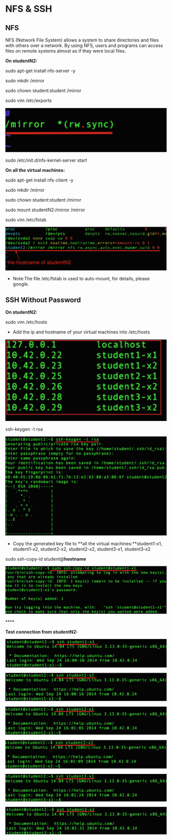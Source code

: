 # NFS & SSH

## NFS

NFS \(Network File System\) allows a system to share directories and files with others over a network. By using NFS, users and programs can access files on remote systems almost as if they were local files.



**On studentN2:**

sudo apt-get install nfs-server -y

sudo mkdir /mirror

sudo chown student:student /mirror

sudo vim /etc/exports

 

![](https://raw.githubusercontent.com/congqiyuan/tutorial/master/mpich_cluster/3.png)

  
 sudo /etc/init.d/nfs-kernel-server start



**On all the virtual machines:**

sudo apt-get install nfs-client -y

sudo mkdir /mirror

sudo chown student:student /mirror

sudo mount studentN2:/mirror /mirror

sudo vim /etc/fstab

![](https://raw.githubusercontent.com/congqiyuan/tutorial/master/mpich_cluster/4.png)

* Note:The file /etc/fstab is used to auto-mount, for details, please google.

## SSH Without Password

**On studentN2:**

sudo vim /etc/hosts

* Add the ip and hostname of your virtual machines into /etc/hosts

![](https://raw.githubusercontent.com/congqiyuan/tutorial/master/mpich_cluster/5.png)

ssh-keygen -t rsa

![](https://raw.githubusercontent.com/congqiyuan/tutorial/master/mpich_cluster/6.png)

* Copy the generated key file to **all the virtual machines:**student1-x1, student1-x2, student2-x2, student2-x2, student3-x1, student3-x2

sudo ssh-copy-id student@**hostname**

![](https://raw.githubusercontent.com/congqiyuan/tutorial/master/mpich_cluster/7.png)

\*\*\*\*

**Test connection from studentN2:**

![](https://raw.githubusercontent.com/congqiyuan/tutorial/master/mpich_cluster/8.png)

![](https://raw.githubusercontent.com/congqiyuan/tutorial/master/mpich_cluster/9.png)

![](https://raw.githubusercontent.com/congqiyuan/tutorial/master/mpich_cluster/10.png)

![](https://raw.githubusercontent.com/congqiyuan/tutorial/master/mpich_cluster/11.png)

![](https://raw.githubusercontent.com/congqiyuan/tutorial/master/mpich_cluster/12.png)

![](https://raw.githubusercontent.com/congqiyuan/tutorial/master/mpich_cluster/13.png)

